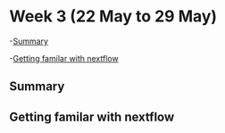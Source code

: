 # Week 3 (22 May to 29 May)

-[Summary](#summary)

-[Getting familar with nextflow](#getting-familar-with-nextflow)


## Summary




## Getting familar with nextflow

